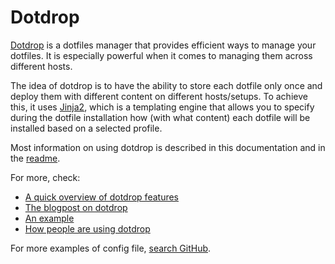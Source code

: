 # Dotdrop

[Dotdrop](https://deadc0de.re/dotdrop/) is a dotfiles manager that provides efficient ways to manage your dotfiles.
It is especially powerful when it comes to managing them across different hosts.

The idea of dotdrop is to have the ability to store each dotfile only once and deploy them with different
content on different hosts/setups.
To achieve this, it uses [Jinja2](https://palletsprojects.com/p/jinja/), which is a templating engine that allows you to specify
during the dotfile installation how (with what content) each dotfile will be installed based on a selected profile.

Most information on using dotdrop is described in this documentation
and in the [readme](https://github.com/deadc0de6/dotdrop/blob/master/README.md).

For more, check:

* [A quick overview of dotdrop features](https://deadc0de.re/dotdrop/)
* [The blogpost on dotdrop](https://deadc0de.re/articles/dotfiles.html)
* [An example](https://github.com/deadc0de6/dotdrop#getting-started)
* [How people are using dotdrop](misc/people-using-dotdrop.md)

For more examples of config file, [search GitHub](https://github.com/search?q=filename%3Aconfig.yaml+dotdrop&type=Code).
